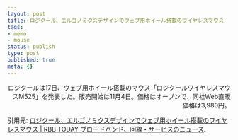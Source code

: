 ```yaml
---
layout: post
title: ロジクール、エルゴノミクスデザインでウェブ用ホイール搭載のワイヤレスマウス
tags:
- memo
- mouse
status: publish
type: post
published: true
meta: {}
---
```

<p style="text-align: right;">ロジクールは17日、ウェブ用ホイール搭載のマウス「ロジクールワイヤレスマウスM525」を発表した。販売開始は11月4日。価格はオープンで、同社Web直販価格は3,980円。</p>
引用元: <a href="http://www.rbbtoday.com/article/2011/10/17/82060.html">ロジクール、エルゴノミクスデザインでウェブ用ホイール搭載のワイヤレスマウス | RBB TODAY ブロードバンド、回線・サービスのニュース</a>.
